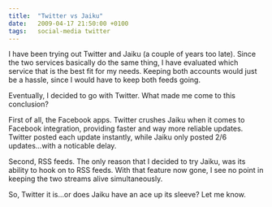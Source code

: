 ```yaml
---
title:  "Twitter vs Jaiku"
date:   2009-04-17 21:50:00 +0100
tags:	social-media twitter
---
```



I have been trying out Twitter and Jaiku (a couple of years too late). Since the
two services basically do the same thing, I have evaluated which service that is
the best fit for my needs. Keeping both accounts would just be a hassle, since I
would have to keep both feeds going.

Eventually, I decided to go with Twitter. What made me come to this conclusion?

First of all, the Facebook apps. Twitter crushes Jaiku when it comes to Facebook
integration, providing faster and way more reliable updates. Twitter posted each
update instantly, while Jaiku only posted 2/6 updates...with a noticable delay.

Second, RSS feeds. The only reason that I decided to try Jaiku, was its ability
to hook on to RSS feeds. With that feature now gone, I see no point in keeping the
two streams alive simultaneously.

So, Twitter it is...or does Jaiku have an ace up its sleeve? Let me know.